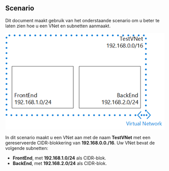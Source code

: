 ## Scenario

Dit document maakt gebruik van het onderstaande scenario om u beter te laten zien hoe u een VNet en subnetten aanmaakt.

![VNet-scenario](./media/virtual-networks-create-vnet-scenario-include/vnet-scenario.png)

In dit scenario maakt u een VNet aan met de naam **TestVNet** met een gereserveerde CIDR-blokkering van **192.168.0.0./16**. Uw VNet bevat de volgende subnetten: 

- **FrontEnd**, met **192.168.1.0/24** als CIDR-blok.
- **BackEnd**, met **192.168.2.0/24** als CIDR-blok.

 

<!--HONumber=Sep16_HO3-->


